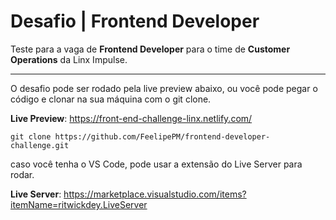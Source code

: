 # Desafio | Frontend Developer

Teste para a vaga de **Frontend Developer** para o time de **Customer Operations** da Linx Impulse.

---

O desafio pode ser rodado pela live preview abaixo, ou você pode pegar o código e clonar na sua máquina com o git clone.

**Live Preview**: https://front-end-challenge-linx.netlify.com/

`git clone https://github.com/FeelipePM/frontend-developer-challenge.git`

caso você tenha o VS Code, pode usar a extensão do Live Server para rodar.

**Live Server**: https://marketplace.visualstudio.com/items?itemName=ritwickdey.LiveServer

